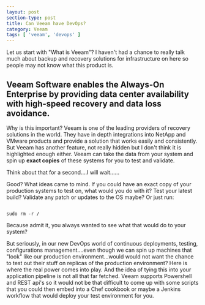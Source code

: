 ```yaml
---
layout: post
section-type: post
title: Can Veeam have DevOps?
category: Veeam
tags: [ 'veeam', 'devops' ]
---
```


Let us start with "What is Veeam"? I haven't had a chance to really talk much about backup and recovery solutions for infrastructure on here so people may not know what this product is.

<h2> Veeam Software enables the Always-On Enterprise by providing data center availability with high-speed recovery and data loss avoidance.</h2>

Why is this important? Veeam is one of the leading providers of recovery solutions in the world. They have in depth integrations into NetApp and VMware products and provide a solution that works easily and consistently. But Veeam has another feature, not really hidden but I don't think it is highlighted enough either. Veeam can take the data from your system and spin up <b>exact copies</b> of these systems for you to test and validate.

Think about that for a second....I will wait......

Good? What ideas came to mind. If you could have an exact copy of your production systems to test on, what would you do with it? Test your latest build? Validate any patch or updates to the OS maybe? Or just run:

<pre><code data-trim class="bash">
sudo rm -r /
</code></pre>

Because admit it, you always wanted to see what that would do to your system?

But seriously, in our new DevOps world of continuous deployments, testing, configurations management....even though we can spin up machines that "look" like our production environment...would would not want the chance to test out their stuff on replicas of the production environment? Here is where the real power comes into play. And the idea of tying this into your application pipeline is not all that far fetched. Veeam supports Powershell and REST api's so it would not be that difficult to come up with some scripts that you could then embed into a Chef cookbook or maybe a Jenkins workflow that would deploy your test environment for you. 
